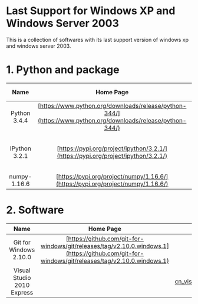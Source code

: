 # Last Support for Windows XP and Windows Server 2003
This is a collection of softwares with its last support version of windows xp and windows server 2003.

# 1. Python and package
| Name | Home Page | Download Link |
| :-: | :-: | :-: |
| Python 3.4.4 | [https://www.python.org/downloads/release/python-344/](https://www.python.org/downloads/release/python-344/) | [python-3.4.4.msi](https://www.python.org/ftp/python/3.4.4/python-3.4.4.msi) |
| IPython 3.2.1 | [https://pypi.org/project/ipython/3.2.1/](https://pypi.org/project/ipython/3.2.1/) | [ipython-3.2.1-py3-none-any.whl](https://files.pythonhosted.org/packages/df/55/a4d517c8d0d163419eb00fb17c09b71931ce04bce433adbde569f32331dc/ipython-3.2.1-py3-none-any.whl) |
| numpy-1.16.6 | [https://pypi.org/project/numpy/1.16.6/](https://pypi.org/project/numpy/1.16.6/) | [numpy-1.16.6.zip](https://files.pythonhosted.org/packages/b7/6f/24647f014eef9b67a24adfcbcd4f4928349b4a0f8393b3d7fe648d4d2de3/numpy-1.16.6.zip)

# 2. Software
| Name | Home Page | Download Link |
| :-: | :-: | :-: |
| Git for Windows 2.10.0 | [https://github.com/git-for-windows/git/releases/tag/v2.10.0.windows.1](https://github.com/git-for-windows/git/releases/tag/v2.10.0.windows.1) | [Git-2.10.0-32-bit.exe](https://github.com/git-for-windows/git/releases/download/v2.10.0.windows.1/Git-2.10.0-32-bit.exe) |
| Visual Studio 2010 Express |  | [cn_visual_studio_2010_express_x86_dvd_532024.iso](ed2k://\|file\|cn_visual_studio_2010_express_x86_dvd_532024.iso\|1884567552\|3BB6EFEECD4966BE6DFAAB5D579A80CF\|/) |
